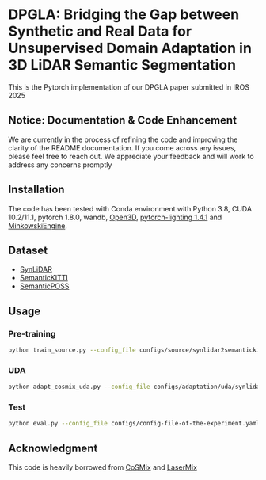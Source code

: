 # DPGLA: Bridging the Gap between Synthetic and Real Data for Unsupervised Domain Adaptation in 3D LiDAR Semantic Segmentation
This is the Pytorch implementation of our DPGLA paper submitted in IROS 2025

## Notice: Documentation & Code Enhancement 
We are currently in the process of refining the code and improving the clarity of the README documentation. If you come across any issues, please feel free to reach out. We appreciate your feedback and will work to address any concerns promptly

## Installation
The code has been tested with Conda environment with Python 3.8, CUDA 10.2/11.1, pytorch 1.8.0, wandb, [Open3D](https://www.open3d.org/), [pytorch-lighting 1.4.1](https://lightning.ai/) and [MinkowskiEngine](https://github.com/NVIDIA/MinkowskiEngine). 


## Dataset
* [SynLiDAR](https://github.com/xiaoaoran/SynLiDAR)
* [SemanticKITTI](https://semantic-kitti.org/)
* [SemanticPOSS](http://www.poss.pku.edu.cn/semanticposs.html)

## Usage
### Pre-training
```sh
python train_source.py --config_file configs/source/synlidar2semantickitti.yaml
```
### UDA
```sh
python adapt_cosmix_uda.py --config_file configs/adaptation/uda/synlidar2semantickitti.yaml
```
### Test
```sh
python eval.py --config_file configs/config-file-of-the-experiment.yaml --resume_path PATH-TO-EXPERIMENT --is_student --eval_target --save --save_predictions
```

## Acknowledgment
This code is heavily borrowed from [CoSMix](https://github.com/saltoricristiano/cosmix-uda/tree/main?tab=readme-ov-file) and [LaserMix](https://github.com/ldkong1205/LaserMix)
